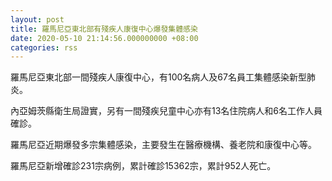 ```yaml
---
layout: post
title: 羅馬尼亞東北部有殘疾人康復中心爆發集體感染
date: 2020-05-10 21:14:56.000000000 +08:00
categories: rss
---
```


羅馬尼亞東北部一間殘疾人康復中心，有100名病人及67名員工集體感染新型肺炎。

內亞姆茨縣衛生局證實，另有一間殘疾兒童中心亦有13名住院病人和6名工作人員確診。

羅馬尼亞近期爆發多宗集體感染，主要發生在醫療機構、養老院和康復中心等。

羅馬尼亞新增確診231宗病例，累計確診15362宗，累計952人死亡。
